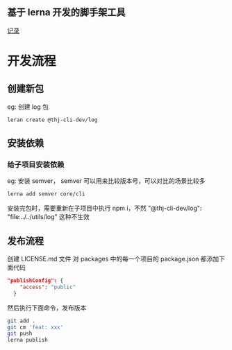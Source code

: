 ## 基于 lerna 开发的脚手架工具

<a href="https://www.wolai.com/ftQ9aTJVQwQmsdmQHVZDyQ" title="标题"  target="_blank">记录</a>

# 开发流程

## 创建新包

eg: 创建 log 包

```bash
leran create @thj-cli-dev/log
```

## 安装依赖

### 给子项目安装依赖

eg: 安装 semver， semver 可以用来比较版本号，可以对比的场景比较多

```bash
lerna add semver core/cli
```

安装完包时，需要重新在子项目中执行 npm i，不然 "@thj-cli-dev/log": "file:../../utils/log" 这种不生效

## 发布流程

创建 LICENSE.md 文件
对 packages 中的每一个项目的 package.json 都添加下面代码

```json
"publishConfig": {
    "access": "public"
  }
```

然后执行下面命令，发布版本

```bash
git add .
git cm 'feat: xxx'
git push
lerna publish
```
